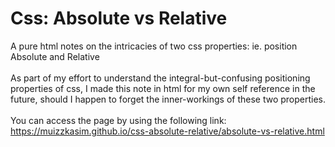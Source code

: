 # Css: Absolute vs Relative
A pure html notes on the intricacies of two css properties: ie. position Absolute and Relative<br/>
<br/>
As part of my effort to understand the integral-but-confusing positioning properties of css, I made this note in html for my own self reference in the future, should I happen to forget the inner-workings of these two properties.<br/>
<br/>
You can access the page by using the following link:<br/>
https://muizzkasim.github.io/css-absolute-relative/absolute-vs-relative.html<br/>

